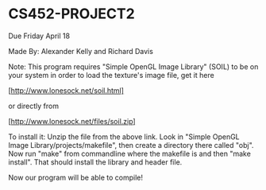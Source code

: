 CS452-PROJECT2
==============
Due Friday April 18

Made By: Alexander Kelly and Richard Davis

Note: This program requires "Simple OpenGL Image Library" (SOIL) to be on your system in order to load the texture's image file, get it here

[http://www.lonesock.net/soil.html]

or directly from

[http://www.lonesock.net/files/soil.zip]

To install it: Unzip the file from the above link. Look in "Simple OpenGL Image Library/projects/makefile", then create a directory there called "obj". Now run "make" from commandline where the makefile is and then "make install". That should install the library and header file.

Now our program will be able to compile!

